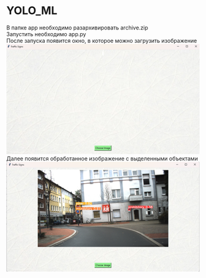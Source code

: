# YOLO_ML

В папке app необходимо разархивировать archive.zip \
Запустить необходимо app.py \
После запуска появится окно, в которое можно загрузить изображение \
![image info](images/app1.png)\
Далее появится обработанное изображение с выделенными объектами \
![image info](images/app2.png)

